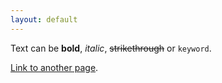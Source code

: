 ```yaml
---
layout: default
---
```


Text can be **bold**, _italic_, ~~strikethrough~~ or `keyword`.

[Link to another page](./about.html).

